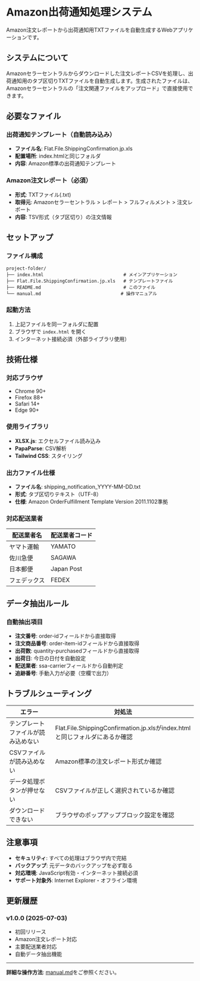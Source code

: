 # Amazon出荷通知処理システム

Amazon注文レポートから出荷通知用TXTファイルを自動生成するWebアプリケーションです。

## システムについて
Amazonセラーセントラルからダウンロードした注文レポートCSVを処理し、出荷通知用のタブ区切りTXTファイルを自動生成します。生成されたファイルは、Amazonセラーセントラルの「注文関連ファイルをアップロード」で直接使用できます。

## 必要なファイル

### 出荷通知テンプレート（自動読み込み）
- **ファイル名**: Flat.File.ShippingConfirmation.jp.xls
- **配置場所**: index.htmlと同じフォルダ
- **内容**: Amazon標準の出荷通知テンプレート

### Amazon注文レポート（必須）
- **形式**: TXTファイル(.txt)
- **取得元**: Amazonセラーセントラル > レポート > フルフィルメント > 注文レポート
- **内容**: TSV形式（タブ区切り）の注文情報

## セットアップ

### ファイル構成
```
project-folder/
├── index.html                              # メインアプリケーション
├── Flat.File.ShippingConfirmation.jp.xls   # テンプレートファイル
├── README.md                               # このファイル
└── manual.md                              # 操作マニュアル
```

### 起動方法
1. 上記ファイルを同一フォルダに配置
2. ブラウザで `index.html` を開く
3. インターネット接続必須（外部ライブラリ使用）

## 技術仕様

### 対応ブラウザ
- Chrome 90+
- Firefox 88+
- Safari 14+
- Edge 90+

### 使用ライブラリ
- **XLSX.js**: エクセルファイル読み込み
- **PapaParse**: CSV解析
- **Tailwind CSS**: スタイリング

### 出力ファイル仕様
- **ファイル名**: shipping_notification_YYYY-MM-DD.txt
- **形式**: タブ区切りテキスト（UTF-8）
- **仕様**: Amazon OrderFulfillment Template Version 2011.1102準拠

### 対応配送業者
| 配送業者名 | 配送業者コード |
|------------|----------------|
| ヤマト運輸 | YAMATO        |
| 佐川急便   | SAGAWA        |
| 日本郵便   | Japan Post    |
| フェデックス | FEDEX       |

## データ抽出ルール

### 自動抽出項目
- **注文番号**: order-idフィールドから直接取得
- **注文商品番号**: order-item-idフィールドから直接取得
- **出荷数**: quantity-purchasedフィールドから直接取得
- **出荷日**: 今日の日付を自動設定
- **配送業者**: ssa-carrierフィールドから自動判定
- **追跡番号**: 手動入力が必要（空欄で出力）

## トラブルシューティング

| エラー | 対処法 |
|--------|--------|
| テンプレートファイルが読み込めない | Flat.File.ShippingConfirmation.jp.xlsがindex.htmlと同じフォルダにあるか確認 |
| CSVファイルが読み込めない | Amazon標準の注文レポート形式か確認 |
| データ処理ボタンが押せない | CSVファイルが正しく選択されているか確認 |
| ダウンロードできない | ブラウザのポップアップブロック設定を確認 |

## 注意事項
- **セキュリティ**: すべての処理はブラウザ内で完結
- **バックアップ**: 元データのバックアップを必ず取る
- **対応環境**: JavaScript有効・インターネット接続必須
- **サポート対象外**: Internet Explorer・オフライン環境

## 更新履歴

### v1.0.0 (2025-07-03)
- 初回リリース
- Amazon注文レポート対応
- 主要配送業者対応
- 自動データ抽出機能

---

**詳細な操作方法**: [manual.md](manual.md)をご参照ください。
